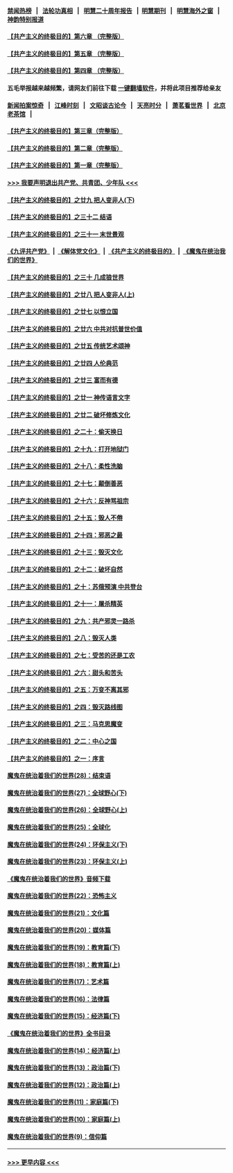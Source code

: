 #### [禁闻热榜](热点新闻.md?=0)  &nbsp;&nbsp;|&nbsp;&nbsp; [法轮功真相](https://github.com/gfw-breaker/truth/blob/master/README.md?=0) &nbsp;&nbsp;|&nbsp;&nbsp; [明慧二十周年报告](https://github.com/gfw-breaker/mh-reports/blob/master/README.md?=0) &nbsp;&nbsp;|&nbsp;&nbsp;[明慧期刊](https://github.com/gfw-breaker/mh-qikan) &nbsp;&nbsp;|&nbsp;&nbsp; [明慧海外之窗](https://github.com/gfw-breaker/mh-news/blob/master/README.md?=0) &nbsp;&nbsp;|&nbsp;&nbsp; [神韵特别报道](https://github.com/gfw-breaker/mh-news/blob/master/shenyun.md?=0)
#### [【共产主义的终极目的】第六章 （完整版）](../pages/nsc422/n11428913.md?t=03092203) 
#### [【共产主义的终极目的】第五章 （完整版）](../pages/nsc422/n11428912.md?t=03092203) 
#### [【共产主义的终极目的】第四章 （完整版）](../pages/nsc422/n11428907.md?t=03092203) 
#### 五毛举报越来越频繁，请网友们前往下载 [一键翻墙软件](https://github.com/gfw-breaker/ssr-accounts)，并将此项目推荐给亲友
#### [新闻拍案惊奇](https://github.com/gfw-breaker/banned-news/blob/master/pages/link4.md) &nbsp;&nbsp;|&nbsp;&nbsp; [江峰时刻](https://github.com/gfw-breaker/banned-news/blob/master/pages/link4.md) &nbsp;&nbsp;|&nbsp;&nbsp; [文昭谈古论今](https://github.com/gfw-breaker/banned-news/blob/master/pages/link4.md) &nbsp;&nbsp;|&nbsp;&nbsp; [天亮时分](https://github.com/gfw-breaker/banned-news/blob/master/pages/link4.md) &nbsp;&nbsp;|&nbsp;&nbsp; [萧茗看世界](https://github.com/gfw-breaker/banned-news/blob/master/pages/link4.md) &nbsp;&nbsp;|&nbsp;&nbsp; [北京老茶馆](https://github.com/gfw-breaker/banned-news/blob/master/pages/link4.md) &nbsp;&nbsp;|&nbsp;&nbsp; 
#### [【共产主义的终极目的】第三章（完整版）](../pages/nsc422/n11428848.md?t=03092203) 
#### [【共产主义的终极目的】第二章（完整版）](../pages/nsc422/n11428831.md?t=03092203) 
#### [【共产主义的终极目的】第一章（完整版）](../pages/nsc422/n11417651.md?t=03092203) 
#### [>>> 我要声明退出共产党、共青团、少年队 <<<](https://github.com/begood0513/goodnews/blob/master/quit/letter.md) 
#### [【共产主义的终极目的】之廿九 把人变非人(下)](../pages/nsc422/n11344140.md?t=03092203) 
#### [【共产主义的终极目的】之三十二 结语](../pages/nsc422/n11360535.md?t=03092203) 
#### [【共产主义的终极目的】之三十一 末世景观](../pages/nsc422/n11351129.md?t=03092203) 
#### [《九评共产党》](https://github.com/begood0513/9ping.md/blob/master/README.md) &nbsp;|&nbsp; [《解体党文化》](../../../../jtdwh.md/blob/master/README.md)  &nbsp;|&nbsp; [《共产主义的终极目的》](../../../../gczydzjmd.md/blob/master/README.md) &nbsp;|&nbsp; [《魔鬼在统治我们的世界》](../../../../mgztzwmdsj.md/blob/master/README.md) 
#### [【共产主义的终极目的】之三十 几成狼世界](../pages/nsc422/n11348280.md?t=03092203) 
#### [【共产主义的终极目的】之廿八 把人变非人(上)](../pages/nsc422/n11340492.md?t=03092203) 
#### [【共产主义的终极目的】之廿七 以恨立国](../pages/nsc422/n11336944.md?t=03092203) 
#### [【共产主义的终极目的】之廿六 中共对抗普世价值](../pages/nsc422/n11324785.md?t=03092203) 
#### [【共产主义的终极目的】之廿五 传统艺术颂神](../pages/nsc422/n11296396.md?t=03092203) 
#### [【共产主义的终极目的】之廿四 人伦典范](../pages/nsc422/n11296397.md?t=03092203) 
#### [【共产主义的终极目的】之廿三 富而有德](../pages/nsc422/n11283598.md?t=03092203) 
#### [【共产主义的终极目的】之廿一 神传语言文字](../pages/nsc422/n11263265.md?t=03092203) 
#### [【共产主义的终极目的】之廿二 破坏修炼文化](../pages/nsc422/n11245728.md?t=03092203) 
#### [【共产主义的终极目的】之二十：偷天换日](../pages/nsc422/n11238846.md?t=03092203) 
#### [【共产主义的终极目的】之十九：打开地狱门](../pages/nsc422/n11206376.md?t=03092203) 
#### [【共产主义的终极目的】之十八：柔性洗脑](../pages/nsc422/n11199994.md?t=03092203) 
#### [【共产主义的终极目的】之十七：颠倒善恶](../pages/nsc422/n11179782.md?t=03092203) 
#### [【共产主义的终极目的】之十六：反神骂祖宗](../pages/nsc422/n11166798.md?t=03092203) 
#### [【共产主义的终极目的】之十五：毁人不倦](../pages/nsc422/n11166792.md?t=03092203) 
#### [【共产主义的终极目的】之十四：邪恶之最](../pages/nsc422/n11150249.md?t=03092203) 
#### [【共产主义的终极目的】之十三：毁灭文化](../pages/nsc422/n11135227.md?t=03092203) 
#### [【共产主义的终极目的】之十二：破坏自然](../pages/nsc422/n11135214.md?t=03092203) 
#### [【共产主义的终极目的】之十：苏俄预演 中共登台](../pages/nsc422/n11118424.md?t=03092203) 
#### [【共产主义的终极目的】之十一：屠杀精英](../pages/nsc422/n11118442.md?t=03092203) 
#### [【共产主义的终极目的】之九：共产邪灵一路杀](../pages/nsc422/n11114139.md?t=03092203) 
#### [【共产主义的终极目的】之八：毁灭人类](../pages/nsc422/n11108503.md?t=03092203) 
#### [【共产主义的终极目的】之七：受苦的还是工农](../pages/nsc422/n11101809.md?t=03092203) 
#### [【共产主义的终极目的】之六：甜头和苦头](../pages/nsc422/n11096971.md?t=03092203) 
#### [【共产主义的终极目的】之五：万变不离其邪](../pages/nsc422/n11091285.md?t=03092203) 
#### [【共产主义的终极目的】之四：毁灭路线图](../pages/nsc422/n11086284.md?t=03092203) 
#### [【共产主义的终极目的】之三：马克思魔变](../pages/nsc422/n11061941.md?t=03092203) 
#### [【共产主义的终极目的】之二：中心之国](../pages/nsc422/n11047728.md?t=03092203) 
#### [【共产主义的终极目的】之一：序言](../pages/nsc422/n11086077.md?t=03092203) 
#### [魔鬼在统治着我们的世界(28)：结束语](../pages/nsc422/n10936246.md?t=03092203) 
#### [魔鬼在统治着我们的世界(27)：全球野心(下)](../pages/nsc422/n10928319.md?t=03092203) 
#### [魔鬼在统治着我们的世界(26)：全球野心(上)](../pages/nsc422/n10900318.md?t=03092203) 
#### [魔鬼在统治着我们的世界(25)：全球化](../pages/nsc422/n10788205.md?t=03092203) 
#### [魔鬼在统治着我们的世界(24)：环保主义(下)](../pages/nsc422/n10695307.md?t=03092203) 
#### [魔鬼在统治着我们的世界(23)：环保主义(上)](../pages/nsc422/n10688613.md?t=03092203) 
#### [《魔鬼在统治着我们的世界》音频下载](../pages/nsc422/n10635553.md?t=03092203) 
#### [魔鬼在统治着我们的世界(22)：恐怖主义](../pages/nsc422/n10614727.md?t=03092203) 
#### [魔鬼在统治着我们的世界(21)：文化篇](../pages/nsc422/n10597706.md?t=03092203) 
#### [魔鬼在统治着我们的世界(20)：媒体篇](../pages/nsc422/n10586579.md?t=03092203) 
#### [魔鬼在统治着我们的世界(19)：教育篇(下)](../pages/nsc422/n10564808.md?t=03092203) 
#### [魔鬼在统治着我们的世界(18)：教育篇(上)](../pages/nsc422/n10526970.md?t=03092203) 
#### [魔鬼在统治着我们的世界(17)：艺术篇](../pages/nsc422/n10499093.md?t=03092203) 
#### [魔鬼在统治着我们的世界(16)：法律篇](../pages/nsc422/n10485969.md?t=03092203) 
#### [魔鬼在统治着我们的世界(15)：经济篇(下)](../pages/nsc422/n10469975.md?t=03092203) 
#### [《魔鬼在统治着我们的世界》全书目录](../pages/nsc422/n10464261.md?t=03092203) 
#### [魔鬼在统治着我们的世界(14)：经济篇(上)](../pages/nsc422/n10457370.md?t=03092203) 
#### [魔鬼在统治着我们的世界(13)：政治篇(下)](../pages/nsc422/n10448270.md?t=03092203) 
#### [魔鬼在统治着我们的世界(12)：政治篇(上)](../pages/nsc422/n10444576.md?t=03092203) 
#### [魔鬼在统治着我们的世界(11)：家庭篇(下)](../pages/nsc422/n10440961.md?t=03092203) 
#### [魔鬼在统治着我们的世界(10)：家庭篇(上)](../pages/nsc422/n10435448.md?t=03092203) 
#### [魔鬼在统治着我们的世界(9)：信仰篇](../pages/nsc422/n10432159.md?t=03092203) 

----
#### [ >>> 更早内容 <<< ](../indexes/nsc422-earlier.md)
